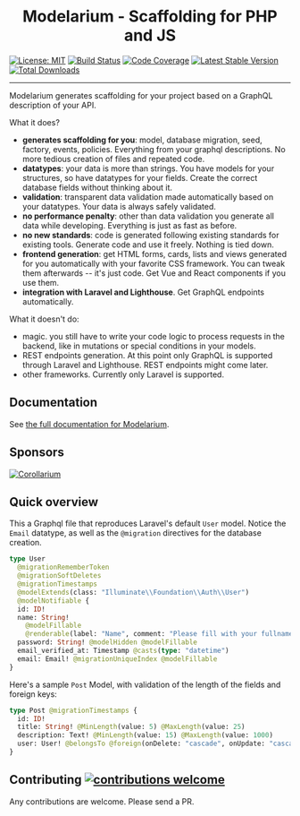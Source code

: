 <h1 align="center">Modelarium - Scaffolding for PHP and JS</h1>

[![License: MIT](https://img.shields.io/badge/License-MIT-yellow.svg)](https://opensource.org/licenses/MIT)
[![Build Status](https://travis-ci.com/Corollarium/modelarium.svg?branch=master)](https://travis-ci.com/Corollarium/modelarium)
[![Code Coverage](https://scrutinizer-ci.com/g/Corollarium/modelarium/badges/coverage.png?b=master)](https://scrutinizer-ci.com/g/Corollarium/modelarium/?branch=master)
[![Latest Stable Version](https://img.shields.io/packagist/v/corollarium/modelarium.svg?style=flat-square)](https://packagist.org/packages/corollarium/modelarium)
[![Total Downloads](https://img.shields.io/packagist/dt/corollarium/modelarium.svg?style=flat-square)](https://packagist.org/packages/corollarium/modelarium)

---

Modelarium generates scaffolding for your project based on a GraphQL description of your API.

What it does?

- **generates scaffolding for you**: model, database migration, seed, factory, events, policies. Everything from your graphql descriptions. No more tedious creation of files and repeated code.
- **datatypes**: your data is more than strings. You have models for your structures, so have datatypes for your fields. Create the correct database fields without thinking about it.
- **validation**: transparent data validation made automatically based on your datatypes. Your data is always safely validated.
- **no performance penalty**: other than data validation you generate all data while developing. Everything is just as fast as before.
- **no new standards**: code is generated following existing standards for existing tools. Generate code and use it freely. Nothing is tied down.
- **frontend generation**: get HTML forms, cards, lists and views generated for you automatically with your favorite CSS framework. You can tweak them afterwards -- it's just code. Get Vue and React components if you use them.
- **integration with Laravel and Lighthouse**. Get GraphQL endpoints automatically.

What it doesn't do:

- magic. you still have to write your code logic to process requests in the backend, like in mutations or special conditions in your models.
- REST endpoints generation. At this point only GraphQL is supported through Laravel and Lighthouse. REST endpoints might come later.
- other frameworks. Currently only Laravel is supported.

## Documentation

See [the full documentation for Modelarium](https://corollarium.github.io/modelarium/).

## Sponsors

[![Corollarium](https://modelarium.github.com/logo-horizontal-400px.png)](https://corollarium.com)

## Quick overview

This a Graphql file that reproduces Laravel's default `User` model. Notice the `Email` datatype, as well as the `@migration` directives for the database creation.

```graphql
type User
  @migrationRememberToken
  @migrationSoftDeletes
  @migrationTimestamps
  @modelExtends(class: "Illuminate\\Foundation\\Auth\\User")
  @modelNotifiable {
  id: ID!
  name: String!
    @modelFillable
    @renderable(label: "Name", comment: "Please fill with your fullname")
  password: String! @modelHidden @modelFillable
  email_verified_at: Timestamp @casts(type: "datetime")
  email: Email! @migrationUniqueIndex @modelFillable
}
```

Here's a sample `Post` Model, with validation of the length of the fields and foreign keys:

```graphql
type Post @migrationTimestamps {
  id: ID!
  title: String! @MinLength(value: 5) @MaxLength(value: 25)
  description: Text! @MinLength(value: 15) @MaxLength(value: 1000)
  user: User! @belongsTo @foreign(onDelete: "cascade", onUpdate: "cascade")
}
```

## Contributing [![contributions welcome](https://img.shields.io/badge/contributions-welcome-brightgreen.svg?style=flat)](https://github.com/Corollarium/modelarium/issues)

Any contributions are welcome. Please send a PR.
